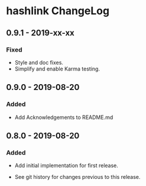 # hashlink ChangeLog

## 0.9.1 - 2019-xx-xx

### Fixed
- Style and doc fixes.
- Simplify and enable Karma testing.

## 0.9.0 - 2019-08-20

### Added
- Add Acknowledgements to README.md

## 0.8.0 - 2019-08-20

### Added
- Add initial implementation for first release.

- See git history for changes previous to this release.
